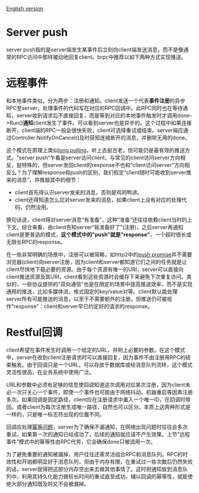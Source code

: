 [English version](../en/server_push.md)

# Server push

server push指的是server端发生某事件后立刻向client端发送消息，而不是像通常的RPC访问中那样被动地回复client。brpc中推荐以如下两种方式实现推送。

# 远程事件

和本地事件类似，分为两步：注册和通知。client发送一个代表**事件注册**的异步RPC至server，处理事件的代码写在对应的RPC回调中。此RPC同时也在等待通知，server收到请求后不直接回复，而是等到对应的本地事件触发时才调用done->Run()**通知**client发生了事件。可以看到server也是异步的。这个过程中如果连接断开，client端的RPC一般会很快失败，client可选择重试或结束。server端应通过Controller.NotifyOnCancel()及时获知连接断开的消息，并删除无用的done。

这个模式在原理上类似[long polling](https://en.wikipedia.org/wiki/Push_technology#Long_polling)，听上去挺古老，但可能仍是最有效的推送方式。“server push“乍看是server访问client，与常见的client访问server方向相反，挺特殊的，但server发回client的response不也和“client访问server”方向相反么？为了理解response和push的区别，我们假定“client随时可能收到server推来的消息“，并推敲其中的细节：

* client首先得认识server发来的消息，否则是鸡同鸭讲。
* client还得知道怎么应对server发来的消息，如果client上没有对应的处理代码，仍然没用。

换句话说，client得对server消息“有准备”，这种“准备”还往往依赖client当时的上下文。综合来看，由client告知server“我准备好了”(注册)，之后server再通知client是更普适的模式，**这个模式中的"push"就是"response"**，一个超时很长或无限长RPC的response。

在一些非常明确的场景中，注册可以被简略，如http2中的[push promise](https://tools.ietf.org/html/rfc7540#section-8.2)并不需要浏览器(client)向server注册，因为client和server都知道它们之间的任务就是让client尽快地下载必要的资源。由于每个资源有唯一的URI，server可以直接向client推送资源及其URI，client看到这些资源时会缓存下来避免下次重复访问。类似的，一些协议提供的"双向通信"也是在限定的场景中提高推送效率，而不是实现通用的推送，比如多媒体流，格式固定的key/value对等。client默认能处理server所有可能推送的消息，以至于不需要额外的注册。但推送仍可被视作"response"：client和server早已约定好的请求的response。

# Restful回调

client希望在事件发生时调用一个给定的URL，并附上必要的参数。在这个模式中，server在收到client注册请求时可以直接回复，因为事件不由注册用RPC的结束触发。由于回调只是一个URL，可以存放于数据库或经消息队列流转，这个模式灵活性很高，在业务系统中使用广泛。

URL和参数中必须有足够的信息使回调知道这次调用对应某次注册，因为client未必一次只关心一个事件，即使一个事件也可能由于网络抖动、机器重启等因素注册多次。如果回调是固定路径，client应在注册请求中置入一个唯一ID，在回调时带回。或者client为每次注册生成唯一路径，自然也可以区分。本质上这两种形式是一样的，只是唯一标志符出现的位置不同。

回调应处理[幂等问题](https://en.wikipedia.org/wiki/Idempotence)，server为了确保不漏通知，在网络出现问题时往往会多次重试，如果第一次的通知已经成功了，后续的通知就应该不产生效果。上节“远程事件”模式中的幂等性由RPC代劳，它会确保done只被调用一次。

为了避免重要的通知被漏掉，用户往往还需灵活组合RPC和消息队列。RPC的时效性和开销都明显好于消息队列，但由于内存有限，在重试过一些次数后仍然失败的话，server就得把这部分内存空出来去做其他事情了。这时把通知放到消息队列中，利用其持久化能力做较长时间的重试直至成功，辅以回调的幂等性，就能使绝大部分通知既及时又不会被漏掉。